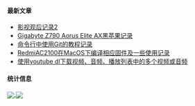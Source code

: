 #### 最新文章

<!-- BLOG-POST-LIST:START -->
- [影视观后记录2](https://xtvj.github.io/posts/%E5%BD%B1%E8%A7%86%E8%A7%82%E5%90%8E%E8%AE%B0%E5%BD%952/)
- [Gigabyte Z790 Aorus Elite AX黑苹果记录](https://xtvj.github.io/posts/gigabyte-z790-aorus-elite-ax%E9%BB%91%E8%8B%B9%E6%9E%9C%E8%AE%B0%E5%BD%95/)
- [命令行中使用Git的教程记录](https://xtvj.github.io/posts/%E5%91%BD%E4%BB%A4%E8%A1%8C%E4%B8%AD%E4%BD%BF%E7%94%A8git%E7%9A%84%E6%95%99%E7%A8%8B%E8%AE%B0%E5%BD%95/)
- [RedmiAC2100在MacOS下编译相应固件及一些使用记录](https://xtvj.github.io/posts/redmiac2100%E5%9C%A8macos%E4%B8%8B%E7%BC%96%E8%AF%91%E7%9B%B8%E5%BA%94%E5%9B%BA%E4%BB%B6%E5%8F%8A%E4%B8%80%E4%BA%9B%E4%BD%BF%E7%94%A8%E8%AE%B0%E5%BD%95/)
- [使用youtube dl下载视频、音频、播放列表中的多个视频或音频](https://xtvj.github.io/posts/%E4%BD%BF%E7%94%A8youtube-dl%E4%B8%8B%E8%BD%BD%E8%A7%86%E9%A2%91%E9%9F%B3%E9%A2%91%E6%92%AD%E6%94%BE%E5%88%97%E8%A1%A8%E4%B8%AD%E7%9A%84%E5%A4%9A%E4%B8%AA%E8%A7%86%E9%A2%91%E6%88%96%E9%9F%B3%E9%A2%91/)
<!-- BLOG-POST-LIST:END -->

#### 统计信息

<a href="https://github-readme-stats.vercel.app/api?count_private=true&username=xtvj&show_icons=true&locale=cn&include_all_commits=true&hide_title=true">
  <img align="center" src="https://github-readme-stats.vercel.app/api?count_private=true&username=xtvj&show_icons=true&locale=cn&include_all_commits=true&hide_title=true" /></a><a href="https://github-readme-stats.vercel.app/api/top-langs/?layout=compact&count_private=true&hide=javascript,html,css&username=xtvj&locale=cn">
  <img align="center" src="https://github-readme-stats.vercel.app/api/top-langs/?layout=compact&count_private=true&hide=javascript,html,css&username=xtvj&locale=cn" /></a>
